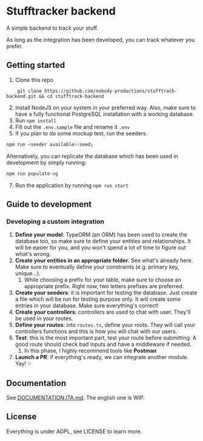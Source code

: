 # Stufftracker backend
A simple backend to track your stuff.

As long as the integration has been developed, you can track whatever you prefer.

## Getting started
1. Clone this repo
```
    git clone https://github.com/nobody-productions/stufftrack-backend.git && cd stufftrack-backend
```
2. Install NodeJS on your system in your preferred way. Also, make sure to have a fully functional PostgreSQL installation with a working database.
3. Run `npm install`
4. Fill out the `.env.sample` file and rename it `.env`
5. If you plan to do some mockup test, run the seeders.
```bash
npm run <seeder available>:seed;
```
Alternatively, you can replicate the database which has been used in development by simply running:
```bash
npm run populate-vg
```
7. Run the application by running `npm run start`

## Guide to development
### Developing a custom integration
1. **Define your model**: TypeORM (an ORM) has been used to create the database too, so make sure to define your entities and relationships.
It will be easier for you, and you won't spend a lot of time to figure out what's wrong. 
2. **Create your entities in an appropriate folder**. See what's already here. Make sure to eventually define your constraints (e.g. primary key, unique...).
   1. While choosing a prefix for your table, make sure to choose an appropriate prefix. Right now, two letters prefixes are preferred.
3. **Create your seeders**: it is important for testing the database. Just create a file which will be run for testing purpose only. It will create some entries in your database. Make sure everything's correct!
4. **Create your controllers**: controllers are used to chat with user. They'll be used in your routes.
5. **Define your routes**: into `routes.ts`, define your roots. They will call your controllers functions and this is how you will chat with our users.
6. **Test**: this is the most important part, test your route before submitting. A good route should check bad inputs and have a middleware if needed.
   1. In this phase, I highly recommend tools like **Postman**
7. **Launch a PR**: if everything's ready, we can integrate another module. Yay! ✨

## Documentation
See [DOCUMENTATION.ITA.md](DOCUMENTATION.ITA.md). The english one is WIP.

## License
Everything is under AGPL, see LICENSE to learn more.